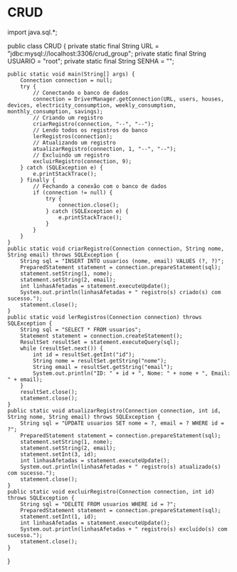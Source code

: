 #  CRUD
import java.sql.*;

public class CRUD {
    private static final String URL = "jdbc:mysql://localhost:3306/crud_group";
    private static final String USUARIO = "root";
    private static final String SENHA = "";

    public static void main(String[] args) {
        Connection connection = null;
        try {
            // Conectando o banco de dados
            connection = DriverManager.getConnection(URL, users, houses, devices, electricity_consumption, weekly_consumption, monthly_consumption, savings);
            // Criando um registro
            criarRegistro(connection, "--", "--");
            // Lendo todos os registros do banco
            lerRegistros(connection);
            // Atualizando um registro
            atualizarRegistro(connection, 1, "--", "--");
            // Excluindo um registro
            excluirRegistro(connection, 9);
        } catch (SQLException e) {
            e.printStackTrace();
        } finally {
            // Fechando a conexão com o banco de dados
            if (connection != null) {
                try {
                    connection.close();
                } catch (SQLException e) {
                    e.printStackTrace();
                }
            }
        }
    }
    public static void criarRegistro(Connection connection, String nome, String email) throws SQLException {
        String sql = "INSERT INTO usuarios (nome, email) VALUES (?, ?)";
        PreparedStatement statement = connection.prepareStatement(sql);
        statement.setString(1, nome);
        statement.setString(2, email);
        int linhasAfetadas = statement.executeUpdate();
        System.out.println(linhasAfetadas + " registro(s) criado(s) com sucesso.");
        statement.close();
    }
    public static void lerRegistros(Connection connection) throws SQLException {
        String sql = "SELECT * FROM usuarios";
        Statement statement = connection.createStatement();
        ResultSet resultSet = statement.executeQuery(sql);
        while (resultSet.next()) {
            int id = resultSet.getInt("id");
            String nome = resultSet.getString("nome");
            String email = resultSet.getString("email");
            System.out.println("ID: " + id + ", Nome: " + nome + ", Email: " + email);
        }
        resultSet.close();
        statement.close();
    }
    public static void atualizarRegistro(Connection connection, int id, String nome, String email) throws SQLException {
        String sql = "UPDATE usuarios SET nome = ?, email = ? WHERE id = ?";
        PreparedStatement statement = connection.prepareStatement(sql);
        statement.setString(1, nome);
        statement.setString(2, email);
        statement.setInt(3, id);
        int linhasAfetadas = statement.executeUpdate();
        System.out.println(linhasAfetadas + " registro(s) atualizado(s) com sucesso.");
        statement.close();
    }
    public static void excluirRegistro(Connection connection, int id) throws SQLException {
        String sql = "DELETE FROM usuarios WHERE id = ?";
        PreparedStatement statement = connection.prepareStatement(sql);
        statement.setInt(1, id);
        int linhasAfetadas = statement.executeUpdate();
        System.out.println(linhasAfetadas + " registro(s) excluído(s) com sucesso.");
        statement.close();
    }
}
